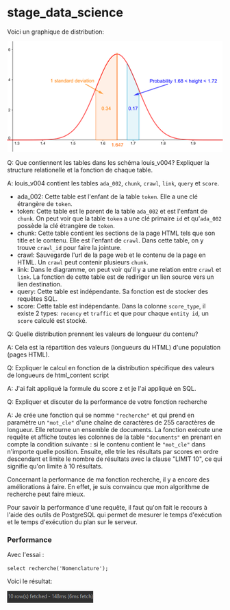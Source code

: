 # stage_data_science

Voici un graphique de distribution:

![Distribution_Graph](https://github.com/TheRealiPaul/stage_data_science/blob/main/normal%20distribution.png?raw=true)

Q: Que contiennent les tables dans les schéma louis_v004? Expliquer la structure relationelle et la fonction de chaque table.

A: louis_v004 contient les tables `ada_002`, `chunk`, `crawl`, `link`, `query` et `score`.
- ada_002: Cette table est l'enfant de la table `token`. Elle a une clé étrangère de `token`.
- token: Cette table est le parent de la table `ada_002` et est l'enfant de `chunk`. On peut voir que la table `token` a une clé primaire `id` et qu'`ada_002` possède la clé étrangère de `token`.
- chunk: Cette table contient les sections de la page HTML tels que son title et le contenu. Elle est l'enfant de `crawl`. Dans cette table, on y trouve `crawl_id` pour faire la jointure.
- crawl: Sauvegarde l'url de la page web et le contenu de la page en HTML. Un `crawl` peut contenir plusieurs `chunk`.
- link: Dans le diagramme, on peut voir qu'il y a une relation entre `crawl` et `link`. La fonction de cette table est de rediriger un lien source vers un lien destination.
- query: Cette table est indépendante. Sa fonction est de stocker des requêtes SQL.
- score: Cette table est indépendante. Dans la colonne `score_type`, il existe 2 types: `recency` et `traffic` et que pour chaque `entity id`, un `score` calculé est stocké.

Q: Quelle distribution prennent les valeurs de longueur du contenu?

A: Cela est la répartition des valeurs (longueurs du HTML) d'une population (pages HTML).

Q: Expliquer le calcul en fonction de la distribution spécifique des valeurs de longueurs de html_content script

A: J'ai fait appliqué la formule du score z et je l'ai appliqué en SQL.

Q: Expliquer et discuter de la performance de votre fonction recherche

A: Je crée une fonction qui se nomme `"recherche"` et qui prend en paramètre un `"mot_cle"` d'une chaîne de caractères de 255 caractères de longueur. Elle retourne un ensemble de documents. La fonction exécute une requête et affiche toutes les colonnes de la table `"documents"` en prenant en compte la condition suivante : si le contenu contient le `"mot_cle"` dans n'importe quelle position. Ensuite, elle trie les résultats par scores en ordre descendant et limite le nombre de résultats avec la clause "LIMIT 10", ce qui signifie qu'on limite à 10 résultats.

Concernant la performance de ma fonction recherche, il y a encore des améliorations à faire. En effet, je suis convaincu que mon algorithme de recherche peut faire mieux.

Pour savoir la performance d'une requête, il faut qu'on fait le recours à l'aide des outils de PostgreSQL qui permet de mesurer le temps d'exécution et le temps d'exécution du plan sur le serveur.

### Performance
Avec l'essai :

`select recherche('Nomenclature');`

Voici le résultat:

![Recherche_performance](https://github.com/TheRealiPaul/stage_data_science/blob/main/stage_peformance_recherche.png?raw=true)

